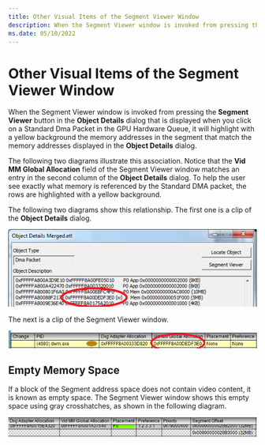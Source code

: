 ```yaml
---
title: Other Visual Items of the Segment Viewer Window
description: When the Segment Viewer window is invoked from pressing the Segment Viewer button in the Object Details dialog that is displayed. 
ms.date: 05/10/2022
---
```


# Other Visual Items of the Segment Viewer Window

When the Segment Viewer window is invoked from pressing the **Segment Viewer** button in the **Object Details** dialog that is displayed when you click on a Standard Dma Packet in the GPU Hardware Queue, it will highlight with a yellow background the memory addresses in the segment that match the memory addresses displayed in the **Object Details** dialog. 

The following two diagrams illustrate this association. Notice that the **Vid MM Global Allocation** field of the Segment Viewer window matches an entry in the second column of the **Object Details** dialog. To help the user see exactly what memory is referenced by the Standard DMA packet, the rows are highlighted with a yellow background.

The following two diagrams show this relationship. The first one is a clip of the **Object Details** dialog. 

![Object Details Merged.et](.\images\object-details-merged.png) 

The next is a clip of the Segment Viewer window.

![Segment Viewer](.\images\segment-viewer.png)

## Empty Memory Space
 
If a block of the Segment address space does not contain video content, it is known as empty space. The Segment Viewer window shows this empty space using gray crosshatches, as shown in the following diagram.

![Empty Memory Space](.\images\empty-memory-space01.png)
